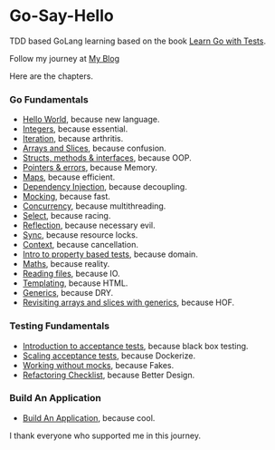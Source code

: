 # Go-Say-Hello
TDD based GoLang learning based on the book [Learn Go with Tests](https://quii.gitbook.io/learn-go-with-tests/). 

Follow my journey at [My Blog](https://rahul-goel-blog.vercel.app/)

Here are the chapters. 
### Go Fundamentals
* [Hello World](https://github.com/Rahul-NITD/Go-Say-Hello/tree/main/01_Hello_World), because new language.
* [Integers](https://github.com/Rahul-NITD/Go-Say-Hello/tree/main/02_Integers), because essential.
* [Iteration](https://github.com/Rahul-NITD/Go-Say-Hello/tree/main/03_Iteration), because arthritis.
* [Arrays and Slices](https://github.com/Rahul-NITD/Go-Say-Hello/tree/main/04_Arrays_and_Slices), because confusion.
* [Structs, methods & interfaces](https://github.com/Rahul-NITD/Go-Say-Hello/tree/main/05_Structs), because OOP.
* [Pointers & errors](https://github.com/Rahul-NITD/Go-Say-Hello/tree/main/06_Pointers), because Memory.<!-- TODO -->
* [Maps](https://github.com/Rahul-NITD/Go-Say-Hello/tree/main/07_Maps), because efficient.
* [Dependency Injection](https://github.com/Rahul-NITD/Go-Say-Hello/tree/main/08_Dependency%20Injection), because decoupling.
* [Mocking](https://github.com/Rahul-NITD/Go-Say-Hello/tree/main/09_Mocking), because fast.
* [Concurrency](https://github.com/Rahul-NITD/Go-Say-Hello/tree/main/10_Concurrency), because multithreading.
* [Select](https://github.com/Rahul-NITD/Go-Say-Hello/tree/main/11_Select), because racing. <!-- TODO -->
* [Reflection](https://github.com/Rahul-NITD/Go-Say-Hello/tree/main/12_Reflection), because necessary evil. <!-- TODO -->
* [Sync](https://github.com/Rahul-NITD/Go-Say-Hello/tree/main/13_Sync), because resource locks.
* [Context](https://github.com/Rahul-NITD/Go-Say-Hello/tree/main/14_Context), because cancellation.
* [Intro to property based tests](https://github.com/Rahul-NITD/Go-Say-Hello/tree/main/15_Property_Based_Testing), because domain.
* [Maths](https://github.com/Rahul-NITD/Go-Say-Hello/tree/main/16_Maths), because reality. <!-- TODO -->
* [Reading files](https://github.com/Rahul-NITD/Go-Say-Hello/tree/main/17_18_Reading_Files_Templating), because IO.
* [Templating](https://github.com/Rahul-NITD/Go-Say-Hello/tree/main/17_18_Reading_Files_Templating), because HTML.
* [Generics](https://github.com/Rahul-NITD/Go-Say-Hello/tree/main/19_20_Generics_HOF), because DRY.
* [Revisiting arrays and slices with generics](https://github.com/Rahul-NITD/Go-Say-Hello/tree/main/19_20_Generics_HOF), because HOF.

### Testing Fundamentals
* [Introduction to acceptance tests](https://github.com/Rahul-NITD/Go-Say-Hello/tree/main/21_AcceptanceTests), because black box testing. <!-- TODO -->
* [Scaling acceptance tests](https://github.com/Rahul-NITD/Go-Say-Hello/tree/main/22_Scaling_Acceptance_Tests), because Dockerize.
* [Working without mocks](), because Fakes.
* [Refactoring Checklist](), because Better Design.

### Build An Application
* [Build An Application](24_Poker_Go), because cool. <!-- TODO -->

I thank everyone who supported me in this journey.
